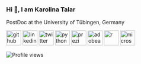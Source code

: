 ### Hi 👋, I am Karolina Talar
PostDoc at the University of Tübingen, Germany



[<img src='https://cdn.jsdelivr.net/npm/simple-icons@3.0.1/icons/github.svg' alt='github' height='40'>](https://github.com/talarkaro)  [<img src='https://cdn.jsdelivr.net/npm/simple-icons@3.0.1/icons/linkedin.svg' alt='linkedin' height='40'>](https://www.linkedin.com/in/karolina-talar-6a3a54178/)  [<img src='https://cdn.jsdelivr.net/npm/simple-icons@3.0.1/icons/twitter.svg' alt='twitter' height='40'>](https://twitter.com/scientistpl)  [<img src='https://cdn.jsdelivr.net/npm/simple-icons@3.0.1/icons/python.svg' alt='python' height='40'>](https://www.google.com/url?sa=i&url=https%3A%2F%2Fen.wikipedia.org%2Fwiki%2FPython_%2528programming_language%2529&psig=AOvVaw3cFTs0Aqpr8pl-AO3_a97K&ust=1684418027896000&source=images&cd=vfe&ved=0CBEQjRxqFwoTCOj7oKPA_P4CFQAAAAAdAAAAABAE)  [<img src='https://cdn.jsdelivr.net/npm/simple-icons@3.0.1/icons/prezi.svg' alt='prezi' height='40'>](https://www.google.com/url?sa=i&url=https%3A%2F%2Fde.wikipedia.org%2Fwiki%2FPrezi&psig=AOvVaw1OBHOuRUycnMpU8tHbmTgW&ust=1684418075227000&source=images&cd=vfe&ved=0CBEQjRxqFwoTCKDI9LnA_P4CFQAAAAAdAAAAABAE)  [<img src='https://cdn.jsdelivr.net/npm/simple-icons@3.0.1/icons/adobeacrobatreader.svg' alt='adobeacrobatreader' height='40'>](https://www.google.com/url?sa=i&url=https%3A%2F%2Fcommons.wikimedia.org%2Fwiki%2FFile%3AAdobe_Acrobat_DC_logo_2020.svg&psig=AOvVaw3vXhNzSglSogZSJnsIHj_k&ust=1684418101728000&source=images&cd=vfe&ved=0CBEQjRxqFwoTCMipxcbA_P4CFQAAAAAdAAAAABAE)  [<img src='https://cdn.jsdelivr.net/npm/simple-icons@3.0.1/icons/r.svg' alt='r' height='40'>](https://www.google.com/imgres?imgurl=https%3A%2F%2Fmarketplace-assets.digitalocean.com%2Flogos%2Frstudio-20-04.svg&tbnid=mGRWcpQzjtzV-M&vet=12ahUKEwjX36PUwPz-AhWBlKQKHSmaC5IQMygJegUIARDRAQ..i&imgrefurl=https%3A%2F%2Fmarketplace.digitalocean.com%2Fapps%2Frstudio-kubernetes&docid=yYTWf0xP7di_bM&w=620&h=620&q=r%20studio&ved=2ahUKEwjX36PUwPz-AhWBlKQKHSmaC5IQMygJegUIARDRAQ)  [<img src='https://cdn.jsdelivr.net/npm/simple-icons@3.0.1/icons/microsoft.svg' alt='microsoft' height='40'>](https://www.google.com/url?sa=i&url=http%3A%2F%2Ft3.gstatic.com%2Fimages%3Fq%3Dtbn%3AANd9GcS6km-cD_vSytVSWHMXb5BsNyvx-Ee58bq9Ak5VyKaYZtKokr7C&psig=AOvVaw19mqul1W4sEEwO116TTw-t&ust=1684418243690000&source=images&cd=vfe&ved=0CBEQjRxqFwoTCNiOmYrB_P4CFQAAAAAdAAAAABAE)  

![Profile views](https://gpvc.arturio.dev/talarkaro)   
